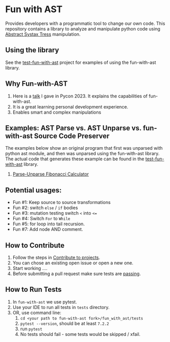# Fun with AST
Provides developers with a programmatic tool to change our own code.
This repository contains a library to analyze and manipulate python code using [Abstract Systax Tress](https://docs.python.org/3/library/ast.html) manipulation. 

## Using the library
See the [test-fun-with-ast](https://github.com/shairubin/test-fun-with-ast) project for examples of using the fun-with-ast library.


## Why Fun-with-AST
1. Here is a [talk](https://docs.google.com/presentation/d/e/2PACX-1vQTQQNaUPs7UNO_skE5vxBxaYbu6box99g_DnYYOuXuIKUqxI-_XEMxQ3p0_CBNlE6V9F3NzpOaXzUJ/pub?start=true&loop=false&delayms=30000)
I gave in Pycon 2023. It explains the capabilities of fun-with-ast.
2. It is a great learning personal development experience. 
3. Enables smart and complex manipulations 


## Examples: AST Parse vs. AST Unparse vs. fun-with-ast Source Code Preserver
The examples below show an original program that first was unparsed with 
python ast module, 
and then was unparsed using the fun-with-ast library. The actual code that generates 
these example can be found in the [test-fun-with-ast](https://github.com/shairubin/test-fun-with-ast) 
library. 

1. [Parse-Unparse Fibonacci Calculator](./docs/parse_vs_unparse_vs_fwa.pdf)
## Potential usages:
- Fun #1: Keep source to source transformations
- Fun #2: switch `else` / `if` bodies  
- Fun #3: mutation testing switch `<` into `<=`
- Fun #4: Switch `For` to `While` 
- Fun #5: for loop into tail recursion. 
- Fun #7: Add node AND comment.

## How to Contribute
1. Follow the steps in  [Contribute to projects](https://docs.github.com/en/get-started/quickstart/contributing-to-projects).
2. You can chose an existing open issue or open a new one.
3. Start working .... 
4. Before submitting a pull request make sure tests are [passing](#how-to-run-tests).

## How to Run Tests
1. In `fun-with-ast` we use pytest.
2. Use your IDE to run all tests in `tests` directory. 
3. OR, use command line:
   1. `cd <your path to fun-with-ast fork>/fun_with_ast/tests`
   2. `pytest --version`, should be at least `7.2.2`
   3.  run `pytest`
   4.  No tests should fail - some tests would be skipped / xfail. 
